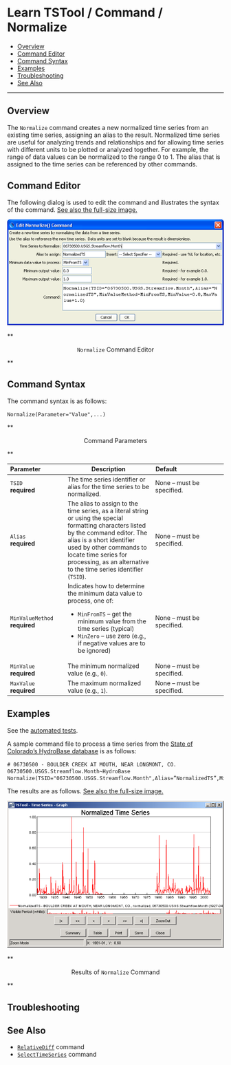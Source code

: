 # Learn TSTool / Command / Normalize #

* [Overview](#overview)
* [Command Editor](#command-editor)
* [Command Syntax](#command-syntax)
* [Examples](#examples)
* [Troubleshooting](#troubleshooting)
* [See Also](#see-also)

-------------------------

## Overview ##

The `Normalize` command creates a new normalized time series from an existing time series,
assigning an alias to the result.
Normalized time series are useful for analyzing trends and relationships and for
allowing time series with different units to be plotted or analyzed together.
For example, the range of data values can be normalized to the range 0 to 1.
The alias that is assigned to the time series can be referenced by other commands.

## Command Editor ##

The following dialog is used to edit the command and illustrates the syntax of the command.
<a href="../Normalize.png">See also the full-size image.</a>

![Normalize](Normalize.png)

**<p style="text-align: center;">
`Normalize` Command Editor
</p>**

## Command Syntax ##

The command syntax is as follows:

```text
Normalize(Parameter="Value",...)
```
**<p style="text-align: center;">
Command Parameters
</p>**

|**Parameter**&nbsp;&nbsp;&nbsp;&nbsp;&nbsp;&nbsp;&nbsp;&nbsp;&nbsp;&nbsp;&nbsp;&nbsp;&nbsp;|**Description**|**Default**&nbsp;&nbsp;&nbsp;&nbsp;&nbsp;&nbsp;&nbsp;&nbsp;&nbsp;&nbsp;&nbsp;&nbsp;&nbsp;&nbsp;&nbsp;&nbsp;&nbsp;&nbsp;&nbsp;&nbsp;&nbsp;&nbsp;&nbsp;&nbsp;&nbsp;&nbsp;&nbsp;|
|--------------|-----------------|-----------------|
|`TSID`<br>**required**|The time series identifier or alias for the time series to be normalized.|None – must be specified.|
|`Alias`<br>**required**|The alias to assign to the time series, as a literal string or using the special formatting characters listed by the command editor.  The alias is a short identifier used by other commands to locate time series for processing, as an alternative to the time series identifier (`TSID`).|None – must be specified.|
|`MinValueMethod`<br>**required**|Indicates how to determine the minimum data value to process, one of:<ul><li>`MinFromTS` – get the minimum value from the time series (typical)</li><li>`MinZero` – use zero (e.g., if negative values are to be ignored)</li></ul>|None – must be specified.|
|`MinValue`<br>**required**|The minimum normalized value (e.g., `0`).|None – must be specified.|
|`MaxValue`<br>**required**|The maximum normalized value (e.g., `1`).|None – must be specified.|

## Examples ##

See the [automated tests](https://github.com/OpenWaterFoundation/cdss-app-tstool-test/tree/master/test/regression/commands/general/Normalize).

A sample command file to process a time series from the [State of Colorado’s HydroBase database](../../datastore-ref/CO-HydroBase/CO-HydroBase)
is as follows:

```text
# 06730500 - BOULDER CREEK AT MOUTH, NEAR LONGMONT, CO.
06730500.USGS.Streamflow.Month~HydroBase
Normalize(TSID="06730500.USGS.Streamflow.Month",Alias=”NormalizedTS”,MinValueMethod=MinFromTS,MinValue=0.0,MaxValue=1.0)
```
The results are as follows.
<a href="../Normalize_Graph.png">See also the full-size image.</a>

![Normalize Graph](Normalize_Graph.png)

**<p style="text-align: center;">
Results of `Normalize` Command
</p>**

## Troubleshooting ##

## See Also ##

* [`RelativeDiff`](../RelativeDiff/RelativeDiff) command
* [`SelectTimeSeries`](../SelectTimeSeries/SelectTimeSeries) command
